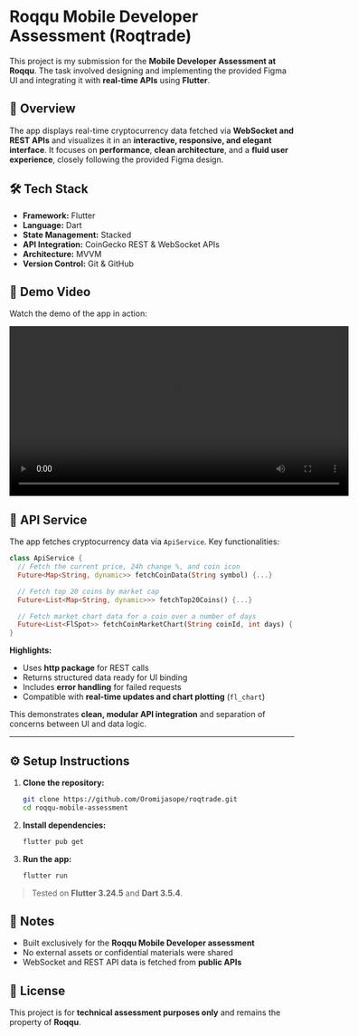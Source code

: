 # Roqqu Mobile Developer Assessment (Roqtrade)

This project is my submission for the **Mobile Developer Assessment at Roqqu**.
The task involved designing and implementing the provided Figma UI and integrating it with **real-time APIs** using **Flutter**.

## 🧩 Overview

The app displays real-time cryptocurrency data fetched via **WebSocket and REST APIs** and visualizes it in an **interactive, responsive, and elegant interface**.
It focuses on **performance**, **clean architecture**, and a **fluid user experience**, closely following the provided Figma design.


## 🛠️ Tech Stack

* **Framework:** Flutter
* **Language:** Dart
* **State Management:** Stacked
* **API Integration:** CoinGecko REST & WebSocket APIs
* **Architecture:** MVVM
* **Version Control:** Git & GitHub

## 🎥 Demo Video
Watch the demo of the app in action:

<video src="assets/demo/roqtrade.mov" controls width="600"></video>



## 🔌 API Service

The app fetches cryptocurrency data via `ApiService`. Key functionalities:

```dart
class ApiService {
  // Fetch the current price, 24h change %, and coin icon
  Future<Map<String, dynamic>> fetchCoinData(String symbol) {...}

  // Fetch top 20 coins by market cap
  Future<List<Map<String, dynamic>>> fetchTop20Coins() {...}

  // Fetch market chart data for a coin over a number of days
  Future<List<FlSpot>> fetchCoinMarketChart(String coinId, int days) {...}
}
```

**Highlights:**

* Uses **http package** for REST calls
* Returns structured data ready for UI binding
* Includes **error handling** for failed requests
* Compatible with **real-time updates and chart plotting** (`fl_chart`)

This demonstrates **clean, modular API integration** and separation of concerns between UI and data logic.

---

## ⚙️ Setup Instructions

1. **Clone the repository:**

   ```bash
   git clone https://github.com/Oromijasope/roqtrade.git
   cd roqqu-mobile-assessment
   ```

2. **Install dependencies:**

   ```bash
   flutter pub get
   ```

3. **Run the app:**

   ```bash
   flutter run
   ```

> Tested on **Flutter 3.24.5** and **Dart 3.5.4**.


## 🧾 Notes

* Built exclusively for the **Roqqu Mobile Developer assessment**
* No external assets or confidential materials were shared
* WebSocket and REST API data is fetched from **public APIs**


## 🏁 License

This project is for **technical assessment purposes only** and remains the property of **Roqqu**.


